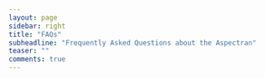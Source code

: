 ```yaml
---
layout: page
sidebar: right
title: "FAQs"
subheadline: "Frequently Asked Questions about the Aspectran"
teaser: ""
comments: true
---
```

